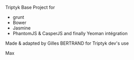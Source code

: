 Triptyk Base Project for 

- grunt 
- Bower
- Jasmine
- PhantomJS & CasperJS
and finally Yeoman intégration

Made & adapted by Gilles BERTRAND for Triptyk dev's use

Max